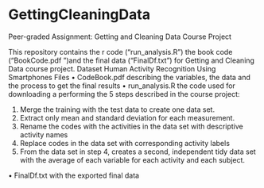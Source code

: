 # GettingCleaningData
Peer-graded Assignment: Getting and Cleaning Data Course Project

This repository contains the r code (“run_analysis.R”) the book code (“BookCode.pdf ”)and the final data (“FinalDf.txt”) for Getting and Cleaning Data course project. 
Dataset
Human Activity Recognition Using Smartphones
Files
•	CodeBook.pdf describing the variables, the data and the process to get the final results 
•	run_analysis.R the code used for downloading a performing the 5 steps described in the course project: 
1.	Merge the training with the test data to create one data set.
2.	Extract only mean and standard deviation for each measurement.
3.	Rename the codes with the activities in the data set with descriptive activity names 
4.	Replace codes in the data set with corresponding activity labels
5.	From the data set in step 4, creates a second, independent tidy data set with the average of each variable for each activity and each subject.

•	FinalDf.txt with the exported final data
